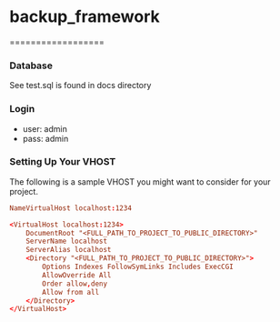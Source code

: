 # backup_framework
==================
### Database

See test.sql is found in docs directory

### Login
- user: admin
- pass: admin

### Setting Up Your VHOST

The following is a sample VHOST you might want to consider for your project.

```conf
NameVirtualHost localhost:1234

<VirtualHost localhost:1234>
    DocumentRoot "<FULL_PATH_TO_PROJECT_TO_PUBLIC_DIRECTORY>"
    ServerName localhost
    ServerAlias localhost
	<Directory "<FULL_PATH_TO_PROJECT_TO_PUBLIC_DIRECTORY>">
		Options Indexes FollowSymLinks Includes ExecCGI
		AllowOverride All
		Order allow,deny
		Allow from all
	</Directory>
</VirtualHost>
```